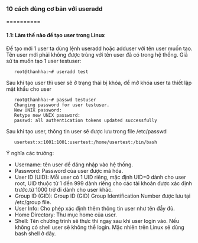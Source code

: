 ### 10 cách dùng cơ bản với useradd
==========
#### 1.1: Làm thế nào để tạo user trong Linux
Để tạo mới 1 user ta dùng lệnh useradd hoặc adduser với tên user muốn tạo. Tên user mới phải không được trùng với tên user đã có trong hệ thống.
Giả sử ta muốn tạo 1 user testuser:
 ```
    root@thanhha:~# useradd test
 ```
 Sau khi tạo user thì user sẽ ở trạng thái bị khóa, để mở khóa user ta thiết lập mật khẩu cho user
 ````
	root@thanhha:~# passwd testuser 
	Changing password for user testuser.
	New UNIX password:
	Retype new UNIX password:
	passwd: all authentication tokens updated successfully
 ````
 Sau khi tạo user, thông tin user sẽ được lưu trong file /etc/passwd
 ```
	usertest:x:1001:1001:usertest:/home/usertest:/bin/bash
 ```
 Ý nghĩa các trường:
 * Username: tên user để đăng nhập vào hệ thống.
 * Password: Password của user được mã hóa.
 * User ID (UID): Mỗi user có 1 UID riêng, mặc định UID=0 dành cho user root, UID thuộc từ 1 đến 999 dành riêng cho các tài khoản được xác định trước.từ 1000 trở đi dành cho user khác.
 * Group ID (GID): Group ID (GID) Group Identification Number được lưu tại /etc/group file.
 * User Info: Cho phép xác định thêm thông tin user như tên đầy đủ.
 * Home Directory: Thư mục home của user.
 * Shell: Tên chương trình sẽ thực thi ngay sau khi user login vào. Nếu không có shell user sẽ không thể login. Mặc nhiên trên Linux sẽ dùng bash shell ở đây.

